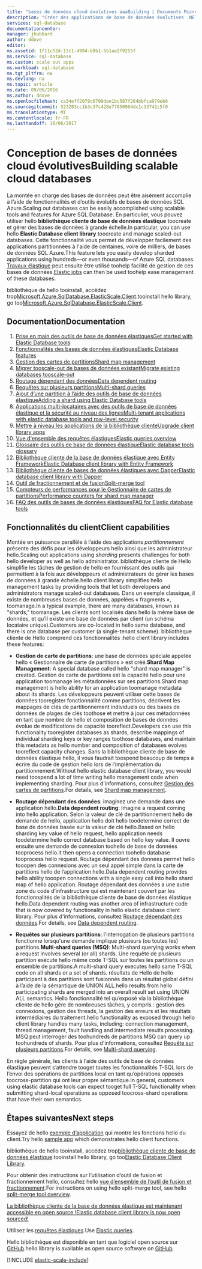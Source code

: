 ```yaml
---
title: "bases de données cloud évolutives aaaBuilding | Documents Microsoft"
description: "Créer des applications de base de données évolutives .NET avec la bibliothèque cliente de base de données élastique hello"
services: sql-database
documentationcenter: 
manager: jhubbard
author: ddove
editor: 
ms.assetid: 1f11c52d-13c1-4994-b9b1-5b1ae2f9255f
ms.service: sql-database
ms.custom: scale out apps
ms.workload: sql-database
ms.tgt_pltfrm: na
ms.devlang: na
ms.topic: article
ms.date: 09/06/2016
ms.author: ddove
ms.openlocfilehash: ca34eff2078c0700dee1bc587f264bbfca979eb6
ms.sourcegitcommit: 523283cc1b3c37c428e77850964dc1c33742c5f0
ms.translationtype: MT
ms.contentlocale: fr-FR
ms.lasthandoff: 10/06/2017
---
```

# <a name="building-scalable-cloud-databases"></a><span data-ttu-id="b7143-103">Conception de bases de données cloud évolutives</span><span class="sxs-lookup"><span data-stu-id="b7143-103">Building scalable cloud databases</span></span>
<span data-ttu-id="b7143-104">La montée en charge des bases de données peut être aisément accomplie à l’aide de fonctionnalités et d’outils évolutifs de bases de données SQL Azure.</span><span class="sxs-lookup"><span data-stu-id="b7143-104">Scaling out databases can be easily accomplished using scalable tools and features for Azure SQL Database.</span></span> <span data-ttu-id="b7143-105">En particulier, vous pouvez utiliser hello **bibliothèque cliente de base de données élastique** toocreate et gérer des bases de données à grande échelle.</span><span class="sxs-lookup"><span data-stu-id="b7143-105">In particular, you can use hello **Elastic Database client library** toocreate and manage scaled-out databases.</span></span> <span data-ttu-id="b7143-106">Cette fonctionnalité vous permet de développer facilement des applications partitionnées à l'aide de centaines, voire de milliers, de bases de données SQL Azure.</span><span class="sxs-lookup"><span data-stu-id="b7143-106">This feature lets you easily develop sharded applications using hundreds—or even thousands—of Azure SQL databases.</span></span> <span data-ttu-id="b7143-107">[Travaux élastique](sql-database-elastic-jobs-powershell.md) peut ensuite être utilisé toohelp facilité de gestion de ces bases de données.</span><span class="sxs-lookup"><span data-stu-id="b7143-107">[Elastic jobs](sql-database-elastic-jobs-powershell.md) can then be used toohelp ease management of these databases.</span></span>

<span data-ttu-id="b7143-108">bibliothèque de hello tooinstall, accédez trop[Microsoft.Azure.SqlDatabase.ElasticScale.Client](https://www.nuget.org/packages/Microsoft.Azure.SqlDatabase.ElasticScale.Client/).</span><span class="sxs-lookup"><span data-stu-id="b7143-108">tooinstall hello library, go too[Microsoft.Azure.SqlDatabase.ElasticScale.Client](https://www.nuget.org/packages/Microsoft.Azure.SqlDatabase.ElasticScale.Client/).</span></span> 

## <a name="documentation"></a><span data-ttu-id="b7143-109">Documentation</span><span class="sxs-lookup"><span data-stu-id="b7143-109">Documentation</span></span>
1. [<span data-ttu-id="b7143-110">Prise en main des outils de base de données élastiques</span><span class="sxs-lookup"><span data-stu-id="b7143-110">Get started with Elastic Database tools</span></span>](sql-database-elastic-scale-get-started.md)
2. [<span data-ttu-id="b7143-111">Fonctionnalités des bases de données élastiques</span><span class="sxs-lookup"><span data-stu-id="b7143-111">Elastic Database features</span></span>](sql-database-elastic-scale-introduction.md)
3. [<span data-ttu-id="b7143-112">Gestion des cartes de partitions</span><span class="sxs-lookup"><span data-stu-id="b7143-112">Shard map management</span></span>](sql-database-elastic-scale-shard-map-management.md)
4. [<span data-ttu-id="b7143-113">Migrer tooscale-out de bases de données existant</span><span class="sxs-lookup"><span data-stu-id="b7143-113">Migrate existing databases tooscale-out</span></span>](sql-database-elastic-convert-to-use-elastic-tools.md)
5. [<span data-ttu-id="b7143-114">Routage dépendant des données</span><span class="sxs-lookup"><span data-stu-id="b7143-114">Data dependent routing</span></span>](sql-database-elastic-scale-data-dependent-routing.md)
6. [<span data-ttu-id="b7143-115">Requêtes sur plusieurs partitions</span><span class="sxs-lookup"><span data-stu-id="b7143-115">Multi-shard queries</span></span>](sql-database-elastic-scale-multishard-querying.md)
7. [<span data-ttu-id="b7143-116">Ajout d’une partition à l’aide des outils de base de données élastique</span><span class="sxs-lookup"><span data-stu-id="b7143-116">Adding a shard using Elastic Database tools</span></span>](sql-database-elastic-scale-add-a-shard.md)
8. [<span data-ttu-id="b7143-117">Applications multi-locataires avec des outils de base de données élastique et la sécurité au niveau des lignes</span><span class="sxs-lookup"><span data-stu-id="b7143-117">Multi-tenant applications with elastic database tools and row-level security</span></span>](sql-database-elastic-tools-multi-tenant-row-level-security.md)
9. [<span data-ttu-id="b7143-118">Mettre à niveau les applications de la bibliothèque cliente</span><span class="sxs-lookup"><span data-stu-id="b7143-118">Upgrade client library apps</span></span>](sql-database-elastic-scale-upgrade-client-library.md) 
10. [<span data-ttu-id="b7143-119">Vue d'ensemble des requêtes élastiques</span><span class="sxs-lookup"><span data-stu-id="b7143-119">Elastic queries overview</span></span>](sql-database-elastic-query-overview.md)
11. [<span data-ttu-id="b7143-120">Glossaire des outils de base de données élastique</span><span class="sxs-lookup"><span data-stu-id="b7143-120">Elastic database tools glossary</span></span>](sql-database-elastic-scale-glossary.md)
12. [<span data-ttu-id="b7143-121">Bibliothèque cliente de la base de données élastique avec Entity Framework</span><span class="sxs-lookup"><span data-stu-id="b7143-121">Elastic Database client library with Entity Framework</span></span>](sql-database-elastic-scale-use-entity-framework-applications-visual-studio.md)
13. [<span data-ttu-id="b7143-122">Bibliothèque cliente de bases de données élastiques avec Dapper</span><span class="sxs-lookup"><span data-stu-id="b7143-122">Elastic database client library with Dapper</span></span>](sql-database-elastic-scale-working-with-dapper.md)
14. [<span data-ttu-id="b7143-123">Outil de fractionnement et de fusion</span><span class="sxs-lookup"><span data-stu-id="b7143-123">Split-merge tool</span></span>](sql-database-elastic-scale-overview-split-and-merge.md)
15. [<span data-ttu-id="b7143-124">Compteurs de performances pour le Gestionnaire de cartes de partitions</span><span class="sxs-lookup"><span data-stu-id="b7143-124">Performance counters for shard map manager</span></span>](sql-database-elastic-database-client-library.md) 
16. [<span data-ttu-id="b7143-125">FAQ des outils de bases de données élastiques</span><span class="sxs-lookup"><span data-stu-id="b7143-125">FAQ for Elastic database tools</span></span>](sql-database-elastic-scale-faq.md)

## <a name="client-capabilities"></a><span data-ttu-id="b7143-126">Fonctionnalités du client</span><span class="sxs-lookup"><span data-stu-id="b7143-126">Client capabilities</span></span>
<span data-ttu-id="b7143-127">Montée en puissance parallèle à l’aide des applications *partitionnement* présente des défis pour les développeurs hello ainsi que les administrateur hello.</span><span class="sxs-lookup"><span data-stu-id="b7143-127">Scaling out applications using *sharding* presents challenges for both hello developer as well as hello administrator.</span></span> <span data-ttu-id="b7143-128">bibliothèque cliente de Hello simplifie les tâches de gestion de hello en fournissant des outils qui permettent à la fois aux développeurs et administrateurs de gérer les bases de données à grande échelle.</span><span class="sxs-lookup"><span data-stu-id="b7143-128">hello client library simplifies hello management tasks by providing tools that let both developers and administrators manage scaled-out databases.</span></span> <span data-ttu-id="b7143-129">Dans un exemple classique, il existe de nombreuses bases de données, appelées « fragments », toomanage.</span><span class="sxs-lookup"><span data-stu-id="b7143-129">In a typical example, there are many databases, known as "shards," toomanage.</span></span> <span data-ttu-id="b7143-130">Les clients sont localisés dans hello la même base de données, et qu’il existe une base de données par client (un schéma locataire unique).</span><span class="sxs-lookup"><span data-stu-id="b7143-130">Customers are co-located in hello same database, and there is one database per customer (a single-tenant scheme).</span></span> <span data-ttu-id="b7143-131">bibliothèque cliente de Hello comprend ces fonctionnalités :</span><span class="sxs-lookup"><span data-stu-id="b7143-131">hello client library includes these features:</span></span>

- <span data-ttu-id="b7143-132">**Gestion de carte de partitions**: une base de données spéciale appelée hello « Gestionnaire de carte de partitions » est créé.</span><span class="sxs-lookup"><span data-stu-id="b7143-132">**Shard Map Management**: A special database called hello "shard map manager" is created.</span></span> <span data-ttu-id="b7143-133">Gestion de carte de partitions est la capacité hello pour une application toomanage les métadonnées sur ses partitions.</span><span class="sxs-lookup"><span data-stu-id="b7143-133">Shard map management is hello ability for an application toomanage metadata about its shards.</span></span> <span data-ttu-id="b7143-134">Les développeurs peuvent utiliser cette bases de données tooregister fonctionnalité comme partitions, décrivent les mappages de clés de partitionnement individuels ou des bases de données de plages de clés toothose et mettre à jour ces métadonnées en tant que nombre de hello et composition de bases de données évolue de modifications de capacité tooreflect.</span><span class="sxs-lookup"><span data-stu-id="b7143-134">Developers can use this functionality tooregister databases as shards, describe mappings of individual sharding keys or key ranges toothose databases, and maintain this metadata as hello number and composition of databases evolves tooreflect capacity changes.</span></span> <span data-ttu-id="b7143-135">Sans la bibliothèque cliente de base de données élastique hello, il vous faudrait toospend beaucoup de temps à écrire du code de gestion hello lors de l’implémentation du partitionnement.</span><span class="sxs-lookup"><span data-stu-id="b7143-135">Without hello elastic database client library, you would need toospend a lot of time writing hello management code when implementing sharding.</span></span> <span data-ttu-id="b7143-136">Pour plus d'informations, consultez [Gestion des cartes de partitions](sql-database-elastic-scale-shard-map-management.md).</span><span class="sxs-lookup"><span data-stu-id="b7143-136">For details, see [Shard map management](sql-database-elastic-scale-shard-map-management.md).</span></span>

- <span data-ttu-id="b7143-137">**Routage dépendant des données**: imaginez une demande dans une application hello.</span><span class="sxs-lookup"><span data-stu-id="b7143-137">**Data dependent routing**: Imagine a request coming into hello application.</span></span> <span data-ttu-id="b7143-138">Selon la valeur de clé de partitionnement hello de demande de hello, application hello doit hello toodetermine correct de base de données basée sur la valeur de clé hello.</span><span class="sxs-lookup"><span data-stu-id="b7143-138">Based on hello sharding key value of hello request, hello application needs toodetermine hello correct database based on hello key value.</span></span> <span data-ttu-id="b7143-139">Il ouvre ensuite une demande de connexion toohello de base de données tooprocess hello.</span><span class="sxs-lookup"><span data-stu-id="b7143-139">It then opens a connection toohello database tooprocess hello request.</span></span> <span data-ttu-id="b7143-140">Routage dépendant des données permet hello tooopen des connexions avec un seul appel simple dans la carte de partitions hello de l’application hello.</span><span class="sxs-lookup"><span data-stu-id="b7143-140">Data dependent routing provides hello ability tooopen connections with a single easy call into hello shard map of hello application.</span></span> <span data-ttu-id="b7143-141">Routage dépendant des données a une autre zone du code d’infrastructure qui est maintenant couvert par les fonctionnalités de la bibliothèque cliente de base de données élastique hello.</span><span class="sxs-lookup"><span data-stu-id="b7143-141">Data dependent routing was another area of infrastructure code that is now covered by functionality in hello elastic database client library.</span></span> <span data-ttu-id="b7143-142">Pour plus d'informations, consultez [Routage dépendant des données](sql-database-elastic-scale-data-dependent-routing.md).</span><span class="sxs-lookup"><span data-stu-id="b7143-142">For details, see [Data dependent routing](sql-database-elastic-scale-data-dependent-routing.md).</span></span>
- <span data-ttu-id="b7143-143">**Requêtes sur plusieurs partitions**: l'interrogation de plusieurs partitions fonctionne lorsqu'une demande implique plusieurs (ou toutes les) partitions.</span><span class="sxs-lookup"><span data-stu-id="b7143-143">**Multi-shard queries (MSQ)**: Multi-shard querying works when a request involves several (or all) shards.</span></span> <span data-ttu-id="b7143-144">Une requête de plusieurs partition exécute hello même code T-SQL sur toutes les partitions ou un ensemble de partitions.</span><span class="sxs-lookup"><span data-stu-id="b7143-144">A multi-shard query executes hello same T-SQL code on all shards or a set of shards.</span></span> <span data-ttu-id="b7143-145">résultats de Hello de hello participant à des partitions sont fusionnés dans un résultat global défini à l’aide de la sémantique de UNION ALL.</span><span class="sxs-lookup"><span data-stu-id="b7143-145">hello results from hello participating shards are merged into an overall result set using UNION ALL semantics.</span></span> <span data-ttu-id="b7143-146">Hello fonctionnalité tel qu’exposé via la bibliothèque cliente de hello gère de nombreuses tâches, y compris : gestion des connexions, gestion des threads, la gestion des erreurs et les résultats intermédiaires du traitement.</span><span class="sxs-lookup"><span data-stu-id="b7143-146">hello functionality as exposed through hello client library handles many tasks, including: connection management, thread management, fault handling and intermediate results processing.</span></span> <span data-ttu-id="b7143-147">MSQ peut interroger des toohundreds de partitions.</span><span class="sxs-lookup"><span data-stu-id="b7143-147">MSQ can query up toohundreds of shards.</span></span> <span data-ttu-id="b7143-148">Pour plus d'informations, consultez [Requête sur plusieurs partitions](sql-database-elastic-scale-multishard-querying.md).</span><span class="sxs-lookup"><span data-stu-id="b7143-148">For details, see [Multi-shard querying](sql-database-elastic-scale-multishard-querying.md).</span></span>

<span data-ttu-id="b7143-149">En règle générale, les clients à l’aide des outils de base de données élastique peuvent s’attendre tooget toutes les fonctionnalités T-SQL lors de l’envoi des opérations de partitions local en tant qu’opérations opposés toocross-partition qui ont leur propre sémantique.</span><span class="sxs-lookup"><span data-stu-id="b7143-149">In general, customers using elastic database tools can expect tooget full T-SQL functionality when submitting shard-local operations as opposed toocross-shard operations that have their own semantics.</span></span>

## <a name="next-steps"></a><span data-ttu-id="b7143-150">Étapes suivantes</span><span class="sxs-lookup"><span data-stu-id="b7143-150">Next steps</span></span>
<span data-ttu-id="b7143-151">Essayez de hello [exemple d’application](sql-database-elastic-scale-get-started.md) qui montre les fonctions hello du client.</span><span class="sxs-lookup"><span data-stu-id="b7143-151">Try hello [sample app](sql-database-elastic-scale-get-started.md) which demonstrates hello client functions.</span></span> 

<span data-ttu-id="b7143-152">bibliothèque de hello tooinstall, accédez trop[bibliothèque cliente de base de données élastique](http://www.nuget.org/packages/Microsoft.Azure.SqlDatabase.ElasticScale.Client/).</span><span class="sxs-lookup"><span data-stu-id="b7143-152">tooinstall hello library, go too[Elastic Database Client Library](http://www.nuget.org/packages/Microsoft.Azure.SqlDatabase.ElasticScale.Client/).</span></span>

<span data-ttu-id="b7143-153">Pour obtenir des instructions sur l’utilisation d’outil de fusion et fractionnement hello, consultez hello [vue d’ensemble de l’outil de fusion et fractionnement](sql-database-elastic-scale-overview-split-and-merge.md).</span><span class="sxs-lookup"><span data-stu-id="b7143-153">For instructions on using hello split-merge tool, see hello [split-merge tool overview](sql-database-elastic-scale-overview-split-and-merge.md).</span></span>

[<span data-ttu-id="b7143-154">La bibliothèque cliente de la base de données élastique est maintenant accessible en open source !</span><span class="sxs-lookup"><span data-stu-id="b7143-154">Elastic database client library is now open sourced!</span></span>](https://azure.microsoft.com/blog/elastic-database-client-library-is-now-open-sourced/)

<span data-ttu-id="b7143-155">Utilisez les [requêtes élastiques](sql-database-elastic-query-overview.md).</span><span class="sxs-lookup"><span data-stu-id="b7143-155">Use [Elastic queries](sql-database-elastic-query-overview.md).</span></span>

<span data-ttu-id="b7143-156">Hello bibliothèque est disponible en tant que logiciel open source sur [GitHub](https://github.com/Azure/elastic-db-tools).</span><span class="sxs-lookup"><span data-stu-id="b7143-156">hello library is available as open source software on [GitHub](https://github.com/Azure/elastic-db-tools).</span></span> 

[!INCLUDE [elastic-scale-include](../../includes/elastic-scale-include.md)]

<!--Anchors-->
<!--Image references-->
[1]:./media/sql-database-elastic-database-client-library/glossary.png

